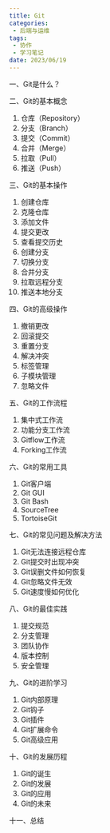 ```yaml
---
title: Git
categories:
 - 后端与运维
tags:
 - 协作
 - 学习笔记
date: 2023/06/19
---
```


一、Git是什么？

二、Git的基本概念

1. 仓库（Repository）
2. 分支（Branch）
3. 提交（Commit）
4. 合并（Merge）
5. 拉取（Pull）
6. 推送（Push）

三、Git的基本操作

1. 创建仓库
2. 克隆仓库
3. 添加文件
4. 提交更改
5. 查看提交历史
6. 创建分支
7. 切换分支
8. 合并分支
9. 拉取远程分支
10. 推送本地分支

四、Git的高级操作

1. 撤销更改
2. 回滚提交
3. 重置分支
4. 解决冲突
5. 标签管理
6. 子模块管理
7. 忽略文件

五、Git的工作流程

1. 集中式工作流
2. 功能分支工作流
3. Gitflow工作流
4. Forking工作流

六、Git的常用工具

1. Git客户端
2. Git GUI
3. Git Bash
4. SourceTree
5. TortoiseGit

七、Git的常见问题及解决方法

1. Git无法连接远程仓库
2. Git提交时出现冲突
3. Git误删文件如何恢复
4. Git忽略文件无效
5. Git速度慢如何优化

八、Git的最佳实践

1. 提交规范
2. 分支管理
3. 团队协作
4. 版本控制
5. 安全管理

九、Git的进阶学习

1. Git内部原理
2. Git钩子
3. Git插件
4. Git扩展命令
5. Git高级应用

十、Git的发展历程

1. Git的诞生
2. Git的发展
3. Git的应用
4. Git的未来

十一、总结